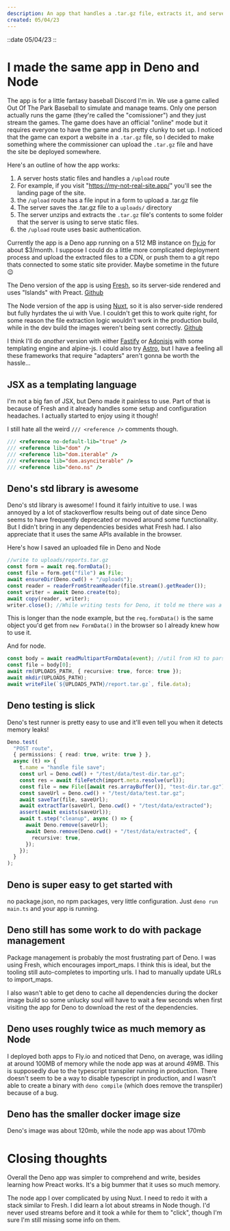 ```yaml
---
description: An app that handles a .tar.gz file, extracts it, and serves the files within, all for a Baseball Discord server. 
created: 05/04/23
---
```


::date
05/04/23
::

# I made the same app in Deno and Node

The app is for a little fantasy baseball Discord I'm in. We use a game called Out Of The Park Baseball to simulate and manage teams. Only one person actually runs the game (they're called the "comissioner") and they just stream the games. The game does have an official "online" mode but it requires everyone to have the game and its pretty clunky to set up. I noticed that the game can export a website in a `.tar.gz` file, so I decided to make something where the commissioner can upload the `.tar.gz` file and have the site be deployed somewhere.

Here's an outline of how the app works:

1. A server hosts static files and handles a `/upload` route
  1. For example, if you visit "https://my-not-real-site.app/" you'll see the landing page of the site.
2. the `/upload` route has a file input in a form to upload a .tar.gz file
3. The server saves the .tar.gz file to a `uploads/` directory
4. The server unzips and extracts the `.tar.gz` file's contents to some folder that the server is using to serve static files.
5. the `/upload` route uses basic authentication.

Currently the app is a Deno app running on a 512 MB instance on [fly.io](https://fly.io) for about $3/month. I suppose I could do a little more complicated deployment process and upload the extracted files to a CDN, or push them to a git repo thats connected to some static site provider. Maybe sometime in the future 😉

The Deno version of the app is using [Fresh](https://fresh.deno.dev), so its server-side rendered and uses "Islands" with Preact.
[Github](https://github.com/Twitch0125/naba-upload)

The Node version of the app is using [Nuxt](https://nuxt.com), so it is also server-side rendered but fully hyrdates the ui with Vue. I couldn't get this to work quite right, for some reason the file extraction logic wouldn't work in the production build, while in the dev build the images weren't being sent correctly.
[Github](https://github.com/Twitch0125/naba-upload-nuxt)

I think I'll do *another* version with either [Fastify](https://fastify.io) or [Adonisjs](https://adonisjs.com) with some templating engine and alpine-js. I could also try [Astro](https://astro.build), but I have a feeling all these frameworks that require "adapters" aren't gonna be worth the hassle...
## JSX as a templating language

I'm not a big fan of JSX, but Deno made it painless to use. Part of that is because of Fresh and it already handles some setup and configuration headaches. I actually started to enjoy using it though!

I still hate all the weird `/// <reference />` comments though.

```typescript
/// <reference no-default-lib="true" />
/// <reference lib="dom" />
/// <reference lib="dom.iterable" />
/// <reference lib="dom.asynciterable" />
/// <reference lib="deno.ns" />
```

## Deno's std library is awesome

Deno's std library is awesome! I found it fairly intuitive to use. I was annoyed by a lot of stackoverflow results being out of date since Deno seems to have frequently deprecated or moved around some functionality. But I didn't bring in any dependencies besides what Fresh had.
I also appreciate that it uses the same APIs available in the browser.

Here's how I saved an uploaded file in Deno and Node

```typescript
//write to uploads/reports.tar.gz
const form = await req.formData();
const file = form.get("file") as File;
await ensureDir(Deno.cwd() + "/uploads");
const reader = readerFromStreamReader(file.stream().getReader());
const writer = await Deno.create(to);
await copy(reader, writer);
writer.close(); //While writing tests for Deno, it told me there was a leak here because I never did writer.close(). Cool!
```
This is longer than the node example, but the `req.formData()` is the same object you'd get from `new FormData()` in the browser so I already knew how to use it.

And for node.

```typescript
const body = await readMultipartFormData(event); //util from H3 to parse formData
const file = body[0];
await rm(UPLOADS_PATH, { recursive: true, force: true });
await mkdir(UPLOADS_PATH);
await writeFile(`${UPLOADS_PATH}/report.tar.gz`, file.data);
```

## Deno testing is slick

Deno's test runner is pretty easy to use and it'll even tell you when it detects memory leaks!

```typescript
Deno.test(
  "POST route",
  { permissions: { read: true, write: true } },
  async (t) => {
    t.name = "handle file save";
    const url = Deno.cwd() + "/test/data/test-dir.tar.gz";
    const res = await fileFetch(import.meta.resolve(url));
    const file = new File([await res.arrayBuffer()], "test-dir.tar.gz");
    const saveUrl = Deno.cwd() + "/test/data/test.tar.gz";
    await saveTar(file, saveUrl);
    await extractTar(saveUrl, Deno.cwd() + "/test/data/extracted");
    assert(await exists(saveUrl));
    await t.step("cleanup", async () => {
      await Deno.remove(saveUrl);
      await Deno.remove(Deno.cwd() + "/test/data/extracted", {
        recursive: true,
      });
    });
  }
);
```
## Deno is super easy to get started with 
no package.json, no npm packages, very little configuration. Just `deno run main.ts` and your app is running.


## Deno still has some work to do with package management

Package management is probably the most frustrating part of Deno. I was using Fresh, which encourages import_maps. I think this is ideal, but the tooling still auto-completes to importing urls. I had to manually update URLs to import_maps.

I also wasn't able to get deno to cache all dependencies during the docker image build so some unlucky soul will have to wait a few seconds when first visiting the app for Deno to download the rest of the dependencies.

## Deno uses roughly twice as much memory as Node
I deployed both apps to Fly.io and noticed that Deno, on average, was idiling at around 100MB of memory while the node app was at around 49MB. This is supposedly due to the typescript transpiler running in production. There doesn't seem to be a way to disable typescript in production, and I wasn't able to create a binary with `deno compile` (which does remove the transpiler) because of a bug.


## Deno has the smaller docker image size
Deno's image was about 120mb, while the node app was about 170mb


# Closing thoughts
Overall the Deno app was simpler to comprehend and write, besides learning how Preact works. It's a big bummer that it uses so much memory.

The node app I over complicated by using Nuxt. I need to redo it with a stack similar to Fresh. I did learn a lot about streams in Node though. I'd never used streams before and it took a while for them to "click", though I'm sure I'm still missing some info on them.